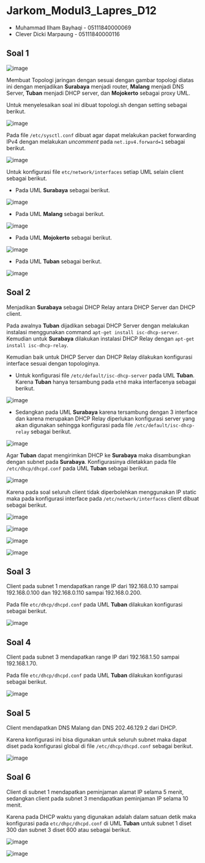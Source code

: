 # Jarkom_Modul3_Lapres_D12
- Muhammad Ilham Bayhaqi - 05111840000069
- Clever Dicki Marpaung - 05111840000116

## Soal 1

![image](https://user-images.githubusercontent.com/57692117/100539746-1d560c00-326b-11eb-82bc-abd10229537b.png)

Membuat Topologi jaringan dengan sesuai dengan gambar topologi diatas ini dengan menjadikan **Surabaya** menjadi router, **Malang** menjadi DNS Server, **Tuban** menjadi DHCP server, dan **Mojokerto** sebagai proxy UML.

Untuk menyelesaikan soal ini dibuat topologi.sh dengan setting sebagai berikut.

![image](https://user-images.githubusercontent.com/57692117/100539930-812d0480-326c-11eb-80e2-8393f5a4a4c9.png)

Pada file ```/etc/sysctl.conf``` dibuat agar dapat melakukan packet forwarding IPv4 dengan melakukan *uncomment* pada ```net.ipv4.forward=1``` sebagai berikut.

![image](https://user-images.githubusercontent.com/57692117/100540404-cd2d7880-326f-11eb-96bd-fa4126ab3242.png)

Untuk konfigurasi file ```etc/network/interfaces``` setiap UML selain client sebagai berikut.

- Pada UML **Surabaya** sebagai berikut.

![image](https://user-images.githubusercontent.com/57692117/100540505-46c56680-3270-11eb-8fba-dc9540300ed0.png)

- Pada UML **Malang** sebagai berikut.

![image](https://user-images.githubusercontent.com/57692117/100540558-9a37b480-3270-11eb-8716-18e11cdc4e51.png)

- Pada UML **Mojokerto** sebagai berikut.

![image](https://user-images.githubusercontent.com/57692117/100540580-b50a2900-3270-11eb-8ec3-c145468cc4e1.png)

- Pada UML **Tuban** sebagai berikut.

![image](https://user-images.githubusercontent.com/57692117/100540565-a6bc0d00-3270-11eb-813d-9bbcc1902116.png)

## Soal 2
Menjadikan **Surabaya** sebagai DHCP Relay antara DHCP Server dan DHCP client.

Pada awalnya **Tuban** dijadikan sebagai DHCP Server dengan melakukan instalasi menggunakan command ```apt-get install isc-dhcp-server```. Kemudian untuk **Surabaya** dilakukan instalasi DHCP Relay dengan ```apt-get install isc-dhcp-relay```.

Kemudian baik untuk DHCP Server dan DHCP Relay dilakukan konfigurasi interface sesuai dengan topologinya.

- Untuk konfigurasi file ```/etc/default/isc-dhcp-server``` pada UML **Tuban**. Karena **Tuban** hanya tersambung pada ```eth0``` maka interfacenya sebagai berikut.

![image](https://user-images.githubusercontent.com/57692117/100540816-5d6cbd00-3272-11eb-8ada-6c6234d62251.png)

- Sedangkan pada UML **Surabaya** karena tersambung dengan 3 interface dan karena merupakan DHCP Relay diperlukan konfigurasi server yang akan digunakan sehingga konfigurasi pada file  ```/etc/default/isc-dhcp-relay``` sebagai berikut.

![image](https://user-images.githubusercontent.com/57692117/100540897-dbc95f00-3272-11eb-9a7c-3026e926efed.png)

Agar **Tuban** dapat mengirimkan DHCP ke **Surabaya** maka disambungkan dengan subnet pada **Surabaya**. Konfigurasinya diletakkan pada file ```/etc/dhcp/dhcpd.conf``` pada UML **Tuban** sebagai berikut.

![image](https://user-images.githubusercontent.com/57692117/100541062-f2bc8100-3273-11eb-9924-0181f8dccea4.png)

Karena pada soal seluruh client tidak diperbolehkan menggunakan IP static maka pada konfigurasi interface pada ```/etc/network/interfaces``` client dibuat sebagai berikut.

![image](https://user-images.githubusercontent.com/57692117/100541155-7b3b2180-3274-11eb-9bf2-019af90fcf72.png)

![image](https://user-images.githubusercontent.com/57692117/100541164-842bf300-3274-11eb-8215-47a682197b90.png)

![image](https://user-images.githubusercontent.com/57692117/100541168-8b530100-3274-11eb-95c6-5606846b7871.png)

![image](https://user-images.githubusercontent.com/57692117/100541197-b2a9ce00-3274-11eb-8f43-93af86b054c1.png)

## Soal 3
Client pada subnet 1 mendapatkan range IP dari 192.168.0.10 sampai 192.168.0.100 dan
192.168.0.110 sampai 192.168.0.200.

Pada file ```etc/dhcp/dhcpd.conf``` pada UML **Tuban** dilakukan konfigurasi sebagai berikut.

![image](https://user-images.githubusercontent.com/57692117/100541273-45e30380-3275-11eb-9608-8bc0a8c85f59.png)

## Soal 4
Client pada subnet 3 mendapatkan range IP dari 192.168.1.50 sampai 192.168.1.70.

Pada file ```etc/dhcp/dhcpd.conf``` pada UML **Tuban** dilakukan konfigurasi sebagai berikut.

![image](https://user-images.githubusercontent.com/57692117/100541298-90fd1680-3275-11eb-847d-3e11ac2a8bb7.png)

## Soal 5
Client mendapatkan DNS Malang dan DNS 202.46.129.2 dari DHCP.

Karena konfigurasi ini bisa digunakan untuk seluruh subnet maka dapat diset pada konfigurasi global di file ```/etc/dhcp/dhcpd.conf``` sebagai berikut.

![image](https://user-images.githubusercontent.com/57692117/100541351-049f2380-3276-11eb-88f2-95bc26e0ae16.png)

## Soal 6
Client di subnet 1 mendapatkan peminjaman alamat IP selama 5 menit, sedangkan client
pada subnet 3 mendapatkan peminjaman IP selama 10 menit.

Karena pada DHCP waktu yang digunakan adalah dalam satuan detik maka konfigurasi pada ```etc/dhpc/dhcpd.conf``` di UML **Tuban** untuk subnet 1 diset 300 dan subnet 3 diset 600 atau sebagai berikut.

![image](https://user-images.githubusercontent.com/57692117/100541429-8abb6a00-3276-11eb-8d8f-14b7d935f16d.png)

![image](https://user-images.githubusercontent.com/57692117/100541454-a58dde80-3276-11eb-8fb5-cd53754dfded.png)









